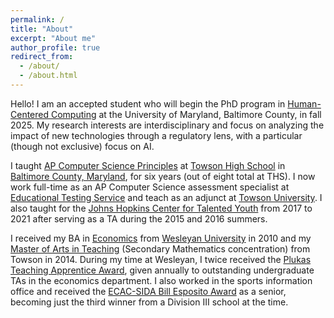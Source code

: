 ```yaml
---
permalink: /
title: "About"
excerpt: "About me"
author_profile: true
redirect_from: 
  - /about/
  - /about.html
---
```


Hello! I am an accepted student who will begin the PhD program in [Human-Centered Computing](https://hcc.umbc.edu/) at the University of Maryland, Baltimore County, in fall 2025. My research interests are interdisciplinary and focus on analyzing the impact of new technologies through a regulatory lens, with a particular (though not exclusive) focus on AI.

I taught [AP Computer Science Principles](https://apcentral.collegeboard.org/courses/ap-computer-science-principles/course) at [Towson High School](https://towsonhs.bcps.org) in [Baltimore County, Maryland](https://www.bcps.org), for six years (out of eight total at THS). I now work full-time as an AP Computer Science assessment specialist at [Educational Testing Service](https://www.ets.org) and teach as an adjunct at [Towson University](https://www.towson.edu/fcsm/departments/mathematics/). I also taught for the [Johns Hopkins Center for Talented Youth](https://cty.jhu.edu) from 2017 to 2021 after serving as a TA during the 2015 and 2016 summers.

I received my BA in [Economics](https://www.wesleyan.edu/econ/) from [Wesleyan University](https://www.wesleyan.edu/) in 2010 and my [Master of Arts in Teaching](https://www.towson.edu/coe/departments/teaching/) (Secondary Mathematics concentration) from Towson in 2014. During my time at Wesleyan, I twice received the [Plukas Teaching Apprentice Award](https://www.wesleyan.edu/econ/honors/prizes.html), given annually to outstanding undergraduate TAs in the economics department. I also worked in the sports information office and received the [ECAC-SIDA Bill Esposito Award](https://east-comm.com/sports/2013/6/20/gen_0620133744.aspx) as a senior, becoming just the third winner from a Division III school at the time.
